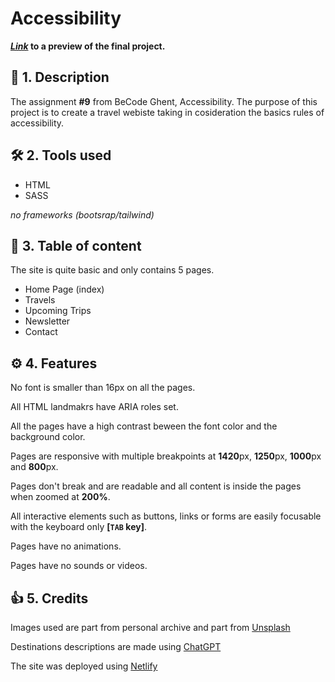 # Accessibility

**_[Link](https://travel-blog-alex-munteanu.netlify.app/)_ to a preview of the final project.**

## 📃 1. Description

The assignment **#9** from BeCode Ghent, Accessibility. The purpose of this project is to create a travel webiste taking in cosideration the basics rules of accessibility.

## 🛠️ 2. Tools used

- HTML
- SASS <br>

_no frameworks (bootsrap/tailwind)_

## 📂 3. Table of content

The site is quite basic and only contains 5 pages. <br>

- Home Page (index)
- Travels
- Upcoming Trips
- Newsletter
- Contact

## ⚙️ 4. Features

No font is smaller than 16px on all the pages. <br>

All HTML landmakrs have ARIA roles set. <br>

All the pages have a high contrast beween the font color and the background color. <br>

Pages are responsive with multiple breakpoints at **1420**px, **1250**px, **1000**px and **800**px.<br>

Pages don't break and are readable and all content is inside the pages when zoomed at **200%**.<br>

All interactive elements such as buttons, links or forms are easily focusable with the keyboard only **[`TAB` key]**.<br>

Pages have no animations.<br>

Pages have no sounds or videos.<br>

## 👍 5. Credits

Images used are part from personal archive and part from [Unsplash](https://unsplash.com)

Destinations descriptions are made using [ChatGPT](https://chat.openai.com/)

The site was deployed using [Netlify](https://www.netlify.com/)
